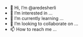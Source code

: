 - 👋 Hi, I’m @aredesherli
- 👀 I’m interested in ...
- 🌱 I’m currently learning ...
- 💞️ I’m looking to collaborate on ...
- 📫 How to reach me ...

<!---
aredesherli/aredesherli is a ✨ special ✨ repository because its `README.md` (this file) appears on your GitHub profile.
You can click the Preview link to take a look at your changes.
--->
